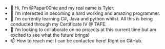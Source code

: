 - 👋 Hi, I’m @Papar00nie and my real name is Tyler.
- 👀 I’m interested in becoming a hard working and amazing programmer.
- 🌱 I’m currently learning C#, Java and python whilst. All this is being conducted through my Certificate IV @ TAFE.
- 💞️ I’m looking to collaborate on no projects at this current time but am excited to see what the future brings!
- 📫 How to reach me: I can be contacted here! Right on GitHub.
